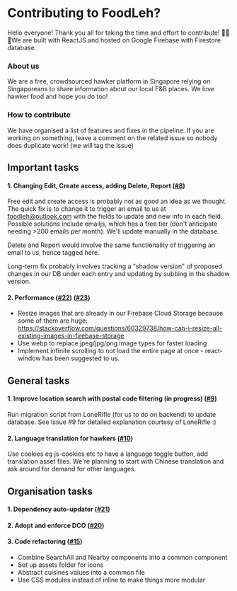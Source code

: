 # Contributing to FoodLeh?

Hello everyone! Thank you all for taking the time and effort to contribute! 🥘🍜🥗We are built with ReactJS and hosted on Google Firebase with Firestore database.

### About us
We are a free, crowdsourced hawker platform in Singapore relying on Singaporeans to share information about our local F&B places. We love hawker food and hope you do too! 

### How to contribute
We have organised a list of features and fixes in the pipeline. If you are working on something, leave a comment on the related issue so nobody does duplicate work! (we will tag the issue)

## Important tasks

#### 1. Changing Edit, Create access, adding Delete, Report ([#8][i8])
Free edit and create access is probably not as good an idea as we thought. The quick fix is to change it to trigger an email to us at foodleh@outlook.com with the fields to update and new info in each field. Possible solutions include emailjs, which has a free tier (don't anticipate needing >200 emails per month). We'll update manually in the database. 

Delete and Report would involve the same functionality of triggering an email to us, hence tagged here.

Long-term fix probably involves tracking a "shadow version" of proposed changes in our DB under each entry and updating by subbing in the shadow version.

#### 2. Performance ([#22][i22]) ([#23][i23])
- Resize images that are already in our Firebase Cloud Storage because some of them are huge: https://stackoverflow.com/questions/60329738/how-can-i-resize-all-existing-images-in-firebase-storage
- Use webp to replace jpeg/jpg/png image types for faster loading
- Implement infinite scrolling to not load the entire page at once - react-window has been suggested to us.

## General tasks

#### 1. Improve location search with postal code filtering (in progress) ([#9][i9])

Run migration script from LoneRifle (for us to do on backend) to update database. See Issue #9 for detailed explanation courtesy of LoneRifle :)

#### 2. Language translation for hawkers ([#10][i10])

Use cookies eg js-cookies etc to have a language toggle button, add translation asset files. We're planning to start with Chinese translation and ask around for demand for other languages.

## Organisation tasks

#### 1. Dependency auto-updater ([#21][i21])

#### 2. Adopt and enforce DCO ([#20][i20])

#### 3. Code refactoring ([#15][i15])

- Combine SearchAll and Nearby components into a common component
- Set up assets folder for icons
- Abstract cuisines values into a common file
- Use CSS modules instead of inline to make things more modular 


[i8]: https://github.com/limyifan1/hawkercentral/issues/8
[i9]: https://github.com/limyifan1/hawkercentral/issues/9
[i10]: https://github.com/limyifan1/hawkercentral/issues/10
[i15]: https://github.com/limyifan1/hawkercentral/issues/15
[i20]: https://github.com/limyifan1/hawkercentral/issues/20
[i21]: https://github.com/limyifan1/hawkercentral/issues/21
[i22]: https://github.com/limyifan1/hawkercentral/issues/22
[i23]: https://github.com/limyifan1/hawkercentral/issues/23


